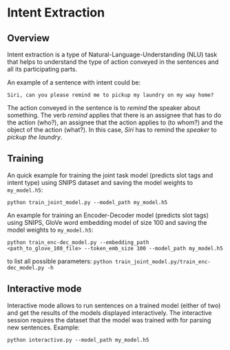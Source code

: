 # Intent Extraction


## Overview
Intent extraction is a type of Natural-Language-Understanding (NLU) task that helps to understand
the type of action conveyed in the sentences and all its participating parts.

An example of a sentence with intent could be:

```
Siri, can you please remind me to pickup my laundry on my way home?
```

The action conveyed in the sentence is to *remind* the speaker about something. The verb *remind*
applies that there is an assignee that has to do the action (who?), an assignee that the action
applies to (to whom?) and the object of the action (what?). In this case, *Siri* has to remind the
*speaker* to *pickup the laundry*.

## Training
An quick example for training the joint task model (predicts slot tags and intent type) using SNIPS dataset and saving the model weights to `my_model.h5`:

```
python train_joint_model.py --model_path my_model.h5
```

An example for training an Encoder-Decoder model (predicts slot tags) using SNIPS, GloVe word embedding model of size 100 and saving the model weights to `my_model.h5`:

```
python train_enc-dec_model.py --embedding_path <path_to_glove_100_file> --token_emb_size 100 --model_path my_model.h5
```

to list all possible parameters: `python train_joint_model.py/train_enc-dec_model.py -h`

## Interactive mode
Interactive mode allows to run sentences on a trained model (either of two) and get the results of the models displayed interactively.
The interactive session requires the dataset that the model was trained with for parsing new sentences.
Example:
```
python interactive.py --model_path my_model.h5
```
